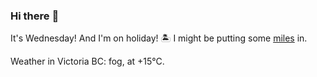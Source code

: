 ### Hi there :wave:

It's Wednesday! And I'm on holiday! :desert_island: I might be putting some [miles](https://www.strava.com/athletes/889963) in.

Weather in Victoria BC: fog, at +15°C.
